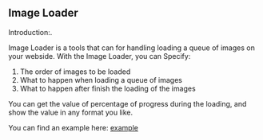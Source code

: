 ## Image Loader ##

Introduction:. 

Image Loader is a tools that can  for handling loading a queue of images on your webside.
With the Image Loader, you can Specify:

1. The order of images to be loaded
2. What to happen when loading a queue of images
3. What to happen after finish the loading of the images

You can get the value of percentage of progress during the loading, and show the value in any format you like.

You can find an example here: [example](http://121.41.24.177/ameng/allen/ImageLoader/example.html)
